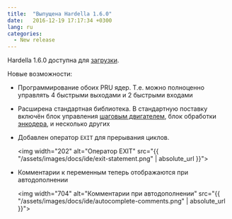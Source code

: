 ```yaml
---
title:  "Выпущена Hardella 1.6.0"
date:   2016-12-19 17:17:34 +0300
lang: ru
categories:
  - New release
---
```


Hardella 1.6.0 доступна для [загрузки](/download).
                        
Новые возможности:
  - Программирование обоих PRU ядер. Т.е. можно полноценно управлять 4 быстрыми выходами и 2 быстрыми входами
  - Расширена стандартная библиотека. В стандартную поставку включён блок управления [шаговым двигателем](/docs/pru/examples/step-motor/), блок обработки [энкодера](/docs/pru/examples/fast-encoder/), и несколько других
  - Добавлен оператор `EXIT` для прерывания циклов.
    
    <img width="202" alt="Оператор EXIT" src="{{ "/assets/images/docs/ide/exit-statement.png" | absolute_url }}">

  - Комментарии к переменным теперь отображаются при автодополнении

    <img width="704" alt="Комментарии при автодополнении" src="{{ "/assets/images/docs/ide/autocomplete-comments.png" | absolute_url }}">
                          
